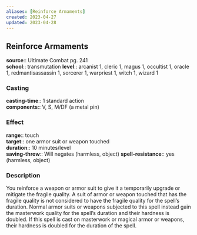 ```yaml
---
aliases: [Reinforce Armaments]
created: 2023-04-27
updated: 2023-04-28
---
```


## Reinforce Armaments

**source**:: Ultimate Combat pg. 241  
**school**:: transmutation
**level**:: arcanist 1, cleric 1, magus 1, occultist 1, oracle 1, redmantisassassin 1, sorcerer 1, warpriest 1, witch 1, wizard 1

### Casting

**casting-time**:: 1 standard action  
**components**:: V, S, M/DF (a metal pin)

### Effect

**range**:: touch  
**target**:: one armor suit or weapon touched  
**duration**:: 10 minutes/level  
**saving-throw**:: Will negates (harmless, object)
**spell-resistance**:: yes (harmless, object)

### Description

You reinforce a weapon or armor suit to give it a temporarily upgrade or mitigate the fragile quality. A suit of armor or weapon touched that has the fragile quality is not considered to have the fragile quality for the spell’s duration. Normal armor suits or weapons subjected to this spell instead gain the masterwork quality for the spell’s duration and their hardness is doubled. If this spell is cast on masterwork or magical armor or weapons, their hardness is doubled for the duration of the spell.
